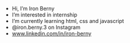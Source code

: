 - Hi, I’m Iron Berny
- I’m interested in internship
- I’m currently learning html, css and javascript
- @iron.berny.3 on Instagram
- www.linkedin.com/in/iron-berny


<!---
IronProg/IronProg is a ✨ special ✨ repository because its `README.md` (this file) appears on your GitHub profile.
You can click the Preview link to take a look at your changes.
--->

